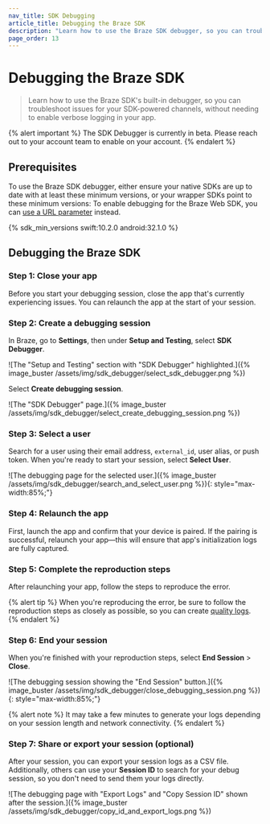 ```yaml
---
nav_title: SDK Debugging
article_title: Debugging the Braze SDK 
description: "Learn how to use the Braze SDK debugger, so you can troubleshoot issues for your SDK-powered channels, without enabling verbose logging in your app manually."
page_order: 13
---
```


# Debugging the Braze SDK

> Learn how to use the Braze SDK's built-in debugger, so you can troubleshoot issues for your SDK-powered channels, without needing to enable verbose logging in your app.

{% alert important %}
The SDK Debugger is currently in beta. Please reach out to your account team to enable on your account. 
{% endalert %}

## Prerequisites

To use the Braze SDK debugger, either ensure your native SDKs are up to date with at least these minimum versions, or your wrapper SDKs point to these minimum versions: 
To enable debugging for the Braze Web SDK, you can [use a URL parameter]({{site.baseurl}}/developer_guide/platform_integration_guides/web/initial_sdk_setup/#logging) instead.

{% sdk_min_versions swift:10.2.0 android:32.1.0 %}

## Debugging the Braze SDK

### Step 1: Close your app

Before you start your debugging session, close the app that's currently experiencing issues. You can relaunch the app at the start of your session.

### Step 2: Create a debugging session

In Braze, go to **Settings**, then under **Setup and Testing**, select **SDK Debugger**.

![The "Setup and Testing" section with "SDK Debugger" highlighted.]({% image_buster /assets/img/sdk_debugger/select_sdk_debugger.png %})

Select **Create debugging session**.

![The "SDK Debugger" page.]({% image_buster /assets/img/sdk_debugger/select_create_debugging_session.png %})

### Step 3: Select a user

Search for a user using their email address, `external_id`, user alias, or push token. When you're ready to start your session, select **Select User**.

![The debugging page for the selected user.]({% image_buster /assets/img/sdk_debugger/search_and_select_user.png %}){: style="max-width:85%;"}

### Step 4: Relaunch the app

First, launch the app and confirm that your device is paired. If the pairing is successful, relaunch your app&#8212;this will ensure that app's initialization logs are fully captured.

### Step 5: Complete the reproduction steps

After relaunching your app, follow the steps to reproduce the error.

{% alert tip %}
When you're reproducing the error, be sure to follow the reproduction steps as closely as possible, so you can create [quality logs](#step-6-export-your-session-logs-optional).
{% endalert %}

### Step 6: End your session

When you're finished with your reproduction steps, select **End Session** > **Close**.

![The debugging session showing the "End Session" button.]({% image_buster /assets/img/sdk_debugger/close_debugging_session.png %}){: style="max-width:85%;"}

{% alert note %}
It may take a few minutes to generate your logs depending on your session length and network connectivity.
{% endalert %}

### Step 7: Share or export your session (optional)

After your session, you can export your session logs as a CSV file. Additionally, others can use your **Session ID** to search for your debug session, so you don't need to send them your logs directly.

![The debugging page with "Export Logs" and "Copy Session ID" shown after the session.]({% image_buster /assets/img/sdk_debugger/copy_id_and_export_logs.png %})
